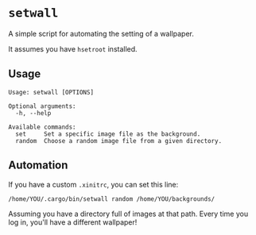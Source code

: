 # `setwall`

A simple script for automating the setting of a wallpaper.

It assumes you have `hsetroot` installed.

## Usage

```
Usage: setwall [OPTIONS]

Optional arguments:
  -h, --help

Available commands:
  set     Set a specific image file as the background.
  random  Choose a random image file from a given directory.
```

## Automation

If you have a custom `.xinitrc`, you can set this line:

```
/home/YOU/.cargo/bin/setwall random /home/YOU/backgrounds/
```

Assuming you have a directory full of images at that path.
Every time you log in, you'll have a different wallpaper!
